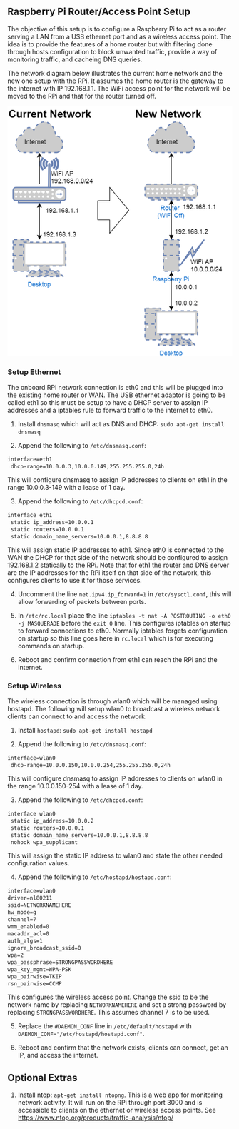 
## Raspberry Pi Router/Access Point Setup

The objective of this setup is to configure a Raspberry Pi to act as a router serving a LAN from a USB ethernet port
and as a wireless access point. The idea is to provide the features of a home router but with filtering done through
hosts configuration to block unwanted traffic, provide a way of monitoring traffic, and cacheing DNS queries.

The network diagram below illustrates the current home network and the new one setup with the RPi. It assumes the home router is the gateway to the internet with IP 192.168.1.1. The WiFi access point for the network will be moved to the RPi and that for the router turned off.

![Network Diagram](PiDiagram.png)

### Setup Ethernet

The onboard RPi network connection is eth0 and this will be plugged into the existing home router or WAN. The USB ethernet
adaptor is going to be called eth1 so this must be setup to have a DHCP server to assign IP addresses and a iptables rule
to forward traffic to the internet to eth0.

 1. Install `dnsmasq` which will act as DNS and DHCP: `sudo apt-get install dnsmasq`
 
 2. Append the following to `/etc/dnsmasq.conf`:
``` 
interface=eth1
 dhcp-range=10.0.0.3,10.0.0.149,255.255.255.0,24h
```      
   This will configure dnsmasq to assign IP addresses to clients on eth1 in the range 10.0.0.3-149 with a lease of 1 day. 

 3. Append the following to `/etc/dhcpcd.conf`:
``` 
interface eth1
 static ip_address=10.0.0.1
 static routers=10.0.0.1
 static domain_name_servers=10.0.0.1,8.8.8.8
```     
   This will assign static IP addresses to eth1. Since eth0 is connected to the WAN the DHCP for that side of
   the network should be configured to assign 192.168.1.2 statically to the RPi. Note that for eth1 the router and
   DNS server are the IP addresses for the RPi itself on that side of the network, this configures clients to use it for
   those services.

 4. Uncomment the line `net.ipv4.ip_forward=1` in `/etc/sysctl.conf`, this will allow forwarding of packets between ports.
 
 5. In `/etc/rc.local` place the line `iptables -t nat -A POSTROUTING -o eth0 -j MASQUERADE` before the `exit 0` line. This
  configures iptables on startup to forward connections to eth0. Normally iptables forgets configuration on startup so this
  line goes here in `rc.local` which is for executing commands on startup. 
 
 6. Reboot and confirm connection from eth1 can reach the RPi and the internet.
 
### Setup Wireless

The wireless connection is through wlan0 which will be managed using hostapd. The following will setup wlan0 to broadcast a wireless network clients can connect to and access the network.

 1. Install `hostapd`: `sudo apt-get install hostapd`
 
 2. Append the following to `/etc/dnsmasq.conf`:
``` 
interface=wlan0
 dhcp-range=10.0.0.150,10.0.0.254,255.255.255.0,24h
```
   This will configure dnsmasq to assign IP addresses to clients on wlan0 in the range 10.0.0.150-254 with a lease of 1 day.
   
 3. Append the following to `/etc/dhcpcd.conf`:
``` 
interface wlan0
 static ip_address=10.0.0.2
 static routers=10.0.0.1
 static domain_name_servers=10.0.0.1,8.8.8.8
 nohook wpa_supplicant
```
  This will assign the static IP address to wlan0 and state the other needed configuration values.
  
 4. Append the following to `/etc/hostapd/hostapd.conf`:
``` 
interface=wlan0
driver=nl80211
ssid=NETWORKNAMEHERE
hw_mode=g
channel=7
wmm_enabled=0
macaddr_acl=0
auth_algs=1
ignore_broadcast_ssid=0
wpa=2
wpa_passphrase=STRONGPASSWORDHERE
wpa_key_mgmt=WPA-PSK
wpa_pairwise=TKIP
rsn_pairwise=CCMP
```    
  This configures the wireless access point. Change the ssid to be the network name by replacing `NETWORKNAMEHERE` and 
  set a strong password by replacing `STRONGPASSWORDHERE`. This assumes channel 7 is to be used.
  
 5. Replace the `#DAEMON_CONF` line in `/etc/default/hostapd` with `DAEMON_CONF="/etc/hostapd/hostapd.conf"`.
 
 6. Reboot and confirm that the network exists, clients can connect, get an IP, and access the internet.
 
## Optional Extras

 1. Install ntop: `apt-get install ntopng`. This is a web app for monitoring network activity. It will run on the RPi 
  through port 3000 and is accessible to clients on the ethernet or wireless access points. See https://www.ntop.org/products/traffic-analysis/ntop/
  
  

 
